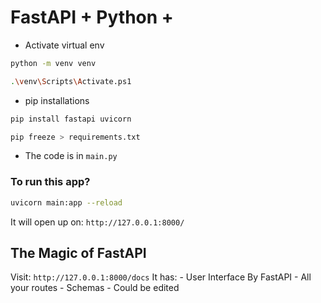 # FastAPI + Python + 

- Activate virtual env

```bash
python -m venv venv

.\venv\Scripts\Activate.ps1
```

- pip installations

```bash
pip install fastapi uvicorn

pip freeze > requirements.txt
```

- The code is in `main.py`

### To run this app?

```bash
uvicorn main:app --reload
```

It will open up on: `http://127.0.0.1:8000/`

## The Magic of FastAPI

Visit: ```http://127.0.0.1:8000/docs```
It has:
    - User Interface By FastAPI
    - All your routes
    - Schemas
    - Could be edited